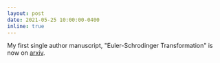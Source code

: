 ```yaml
---
layout: post
date: 2021-05-25 10:00:00-0400
inline: true
---
```


My first single author manuscript, "Euler-Schrodinger Transformation" is now on [arxiv](https://arxiv.org/pdf/2105.12253.pdf). 
